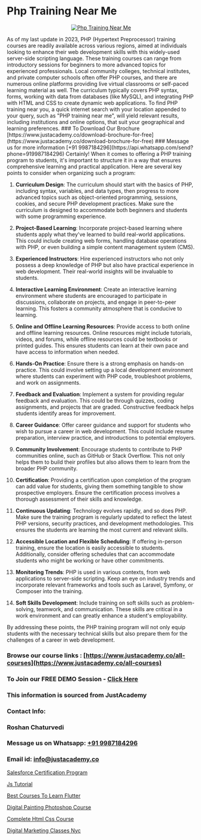 # Php Training Near Me

<p align="center">
  <a href="https://justacademy.co/course-detail/php-training">
    <img src="https://justacademy.co/storage2/course_image/1676637155_course_image.webp" alt="Php Training Near Me">
  </a>
</p>
As of my last update in 2023, PHP (Hypertext Preprocessor) training courses are readily available across various regions, aimed at individuals looking to enhance their web development skills with this widely-used server-side scripting language. These training courses can range from introductory sessions for beginners to more advanced topics for experienced professionals. Local community colleges, technical institutes, and private computer schools often offer PHP courses, and there are numerous online platforms providing live virtual classrooms or self-paced learning material as well. The curriculum typically covers PHP syntax, forms, working with data from databases (like MySQL), and integrating PHP with HTML and CSS to create dynamic web applications. To find PHP training near you, a quick internet search with your location appended to your query, such as "PHP training near me", will yield relevant results, including institutions and online options, that suit your geographical and learning preferences.
### To Download Our Brochure [https://www.justacademy.co/download-brochure-for-free](https://www.justacademy.co/download-brochure-for-free)
### Message us for more information [+91 9987184296](https://api.whatsapp.com/send?phone=919987184296)
Certainly! When it comes to offering a PHP training program to students, it's important to structure it in a way that ensures comprehensive learning and practical application. Here are several key points to consider when organizing such a program:

1) **Curriculum Design**: The curriculum should start with the basics of PHP, including syntax, variables, and data types, then progress to more advanced topics such as object-oriented programming, sessions, cookies, and secure PHP development practices. Make sure the curriculum is designed to accommodate both beginners and students with some programming experience.

2) **Project-Based Learning**: Incorporate project-based learning where students apply what they've learned to build real-world applications. This could include creating web forms, handling database operations with PHP, or even building a simple content management system (CMS).

3) **Experienced Instructors**: Hire experienced instructors who not only possess a deep knowledge of PHP but also have practical experience in web development. Their real-world insights will be invaluable to students.

4) **Interactive Learning Environment**: Create an interactive learning environment where students are encouraged to participate in discussions, collaborate on projects, and engage in peer-to-peer learning. This fosters a community atmosphere that is conducive to learning.

5) **Online and Offline Learning Resources**: Provide access to both online and offline learning resources. Online resources might include tutorials, videos, and forums, while offline resources could be textbooks or printed guides. This ensures students can learn at their own pace and have access to information when needed.

6) **Hands-On Practice**: Ensure there is a strong emphasis on hands-on practice. This could involve setting up a local development environment where students can experiment with PHP code, troubleshoot problems, and work on assignments.

7) **Feedback and Evaluation**: Implement a system for providing regular feedback and evaluation. This could be through quizzes, coding assignments, and projects that are graded. Constructive feedback helps students identify areas for improvement.

8) **Career Guidance**: Offer career guidance and support for students who wish to pursue a career in web development. This could include resume preparation, interview practice, and introductions to potential employers.

9) **Community Involvement**: Encourage students to contribute to PHP communities online, such as GitHub or Stack Overflow. This not only helps them to build their profiles but also allows them to learn from the broader PHP community.

10) **Certification**: Providing a certification upon completion of the program can add value for students, giving them something tangible to show prospective employers. Ensure the certification process involves a thorough assessment of their skills and knowledge.

11) **Continuous Updating**: Technology evolves rapidly, and so does PHP. Make sure the training program is regularly updated to reflect the latest PHP versions, security practices, and development methodologies. This ensures the students are learning the most current and relevant skills.

12) **Accessible Location and Flexible Scheduling**: If offering in-person training, ensure the location is easily accessible to students. Additionally, consider offering schedules that can accommodate students who might be working or have other commitments.

13) **Monitoring Trends**: PHP is used in various contexts, from web applications to server-side scripting. Keep an eye on industry trends and incorporate relevant frameworks and tools such as Laravel, Symfony, or Composer into the training.

14) **Soft Skills Development**: Include training on soft skills such as problem-solving, teamwork, and communication. These skills are critical in a work environment and can greatly enhance a student's employability.

By addressing these points, the PHP training program will not only equip students with the necessary technical skills but also prepare them for the challenges of a career in web development.

### Browse our course links : [https://www.justacademy.co/all-courses](https://www.justacademy.co/all-courses) 
### To Join our FREE DEMO Session - [Click Here](https://www.justacademy.co/register-for-course-demo)


### This information is sourced from JustAcademy
### Contact Info:
### Roshan Chaturvedi
### Message us on Whatsapp: [+91 9987184296](https://api.whatsapp.com/send?phone=919987184296)
### Email id: [info@justacademy.co](mailto:info@justacademy.co)
                
[Salesforce Certification Program](https://www.linkedin.com/pulse/salesforce-certification-program-justacademy-ahmedabad-fhf5e?trackingId=pgoOe8r1xzCdWmBehMd2ww%3D%3D&lipi=urn%3Ali%3Apage%3Ad_flagship3_company_admin%3BejZbnVSUSciRC3KGqYoFiw%3D%3D)

[Js Tutorial](https://www.linkedin.com/pulse/js-tutorial-justacademy-hyderabad-k0kic?trackingId=WGl0wLxPa8GdVwioRbLE0A%3D%3D&lipi=urn%3Ali%3Apage%3Ad_flagship3_company_admin%3BepomL552S36dZH34vwpA2w%3D%3D)

[Best Courses To Learn Flutter](https://medium.com/@akanshapatil/best-courses-to-learn-flutter-0d41e8219cbe)

[Digital Painting Photoshop Course](https://medium.com/@negishivu99/digital-painting-photoshop-course-3d7a1bbc5ff6)

[Complete Html Css Course](https://justacademyin.github.io/justacademy/complete-html-css-course)

[Digital Marketing Classes Nyc](https://justacademyin.github.io/Articles/Digital-Marketing-Classes-Nyc)


